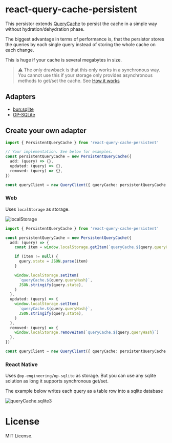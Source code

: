 # react-query-cache-persistent

This persistor extends [QueryCache](https://tanstack.com/query/v5/docs/reference/QueryCache) to persist the cache in a simple way without hydration/dehydration phase.

The biggest advantage in terms of performance is, that the persistor stores the queries by each single query instead of storing the whole cache on each change.

This is huge if your cache is several megabytes in size.

> ⚠️ The only drawback is that this only works in a synchronous way. You cannot use this if your storage only provides asynchronous methods to get/set the cache. See [How it works](#how-it-works)

## Adapters

- [bun:sqlite](./packages/adapter-bun-sqlite/README.md)
- [OP-SQLite](./packages/adapter-op-sqlite/README.md)

## Create your own adapter

```ts
import { PersistentQueryCache } from 'react-query-cache-persistent'

// Your implementation. See below for examples.
const persistentQueryCache = new PersistentQueryCache({
  add: (query) => {},
  updated: (query) => {},
  removed: (query) => {},
})

const queryClient = new QueryClient({ queryCache: persistentQueryCache })
```

### Web

Uses `localStorage` as storage.

![localStorage](https://github.com/patlux/react-query-cache-persistent/assets/4481570/5c7c1ebf-9c94-4171-b411-224debe1b7fb)

```ts
import { PersistentQueryCache } from 'react-query-cache-persistent'

const persistentQueryCache = new PersistentQueryCache({
  add: (query) => {
    const item = window.localStorage.getItem(`queryCache.${query.queryHash}`)

    if (item != null) {
      query.state = JSON.parse(item)
    }

    window.localStorage.setItem(
      `queryCache.${query.queryHash}`,
      JSON.stringify(query.state),
    )
  },
  updated: (query) => {
    window.localStorage.setItem(
      `queryCache.${query.queryHash}`,
      JSON.stringify(query.state),
    )
  },
  removed: (query) => {
    window.localStorage.removeItem(`queryCache.${query.queryHash}`)
  },
})

const queryClient = new QueryClient({ queryCache: persistentQueryCache })
```

### React Native

Uses `@op-engineering/op-sqlite` as storage. But you can use any sqlite solution as long it supports synchronous get/set.

The example below writes each query as a table row into a sqlite database

![queryCache.sqlite3](https://github.com/patlux/react-query-cache-persistent/assets/4481570/8913de2a-4af8-46e1-858f-478d8ce9914d)

# License

MIT License.
